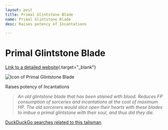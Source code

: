 ```yaml
---
layout: post
title: Primal Glintstone Blade
name: Primal Glintstone Blade
desc: Raises potency of Incantations

---
```

# Primal Glintstone Blade
[Link to a detailed website](https://eldenring.wiki.fextralife.com/Primal+Glintstone+Blade){:target="_blank"}

![Icon of Primal Glintstone Blade](https://eldenring.wiki.fextralife.com/file/Elden-Ring/primal_glintstone_blade_talisman_elden_ring_wiki_guide_200px.png)

Raises potency of Incantations

>*An old glintstone blade that has been stained with blood. Reduces FP consumption of sorceries and incantations at the cost of maximum HP. The old sorcerers would slice open their hearts with these blades to imbue a primal glintstone with their soul, and thus did they die.*

[DuckDuckGo searches related to this talisman]({{site.baseurl}}/searches/PrimalGlintstoneBlade)


